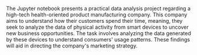 The Jupyter notebook presents a practical data analysis project regarding a high-tech health-oriented product manufacturing company. This company aims to understand how their customers spend their time, meaning, they seek to analyze the data of physical activity from smart devices to uncover new business opportunities. The task involves analyzing the data generated by these devices to understand consumers' usage patterns. These findings will aid in directing the company's marketing strategy.
